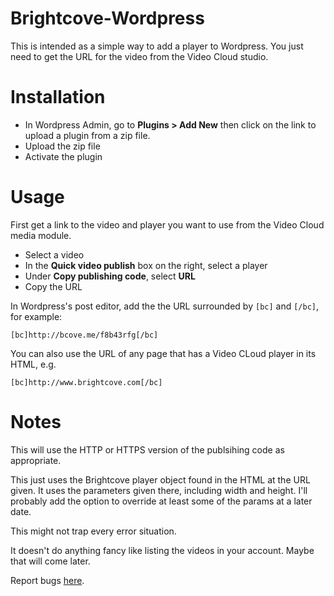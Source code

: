 Brightcove-Wordpress
====================
This is intended as a simple way to add a player to Wordpress. You just need to get the URL for the video from the Video Cloud studio.

# Installation
* In Wordpress Admin, go to **Plugins > Add New** then click on the link to upload a plugin from a zip file.  
* Upload the zip file
* Activate the plugin

# Usage
First get a link to the video and player you want to use from the Video Cloud media module.

* Select a video
* In the **Quick video publish** box on the right, select a player
* Under **Copy publishing code**, select **URL**
* Copy the URL 

In Wordpress's post editor, add the the URL surrounded by `[bc]` and `[/bc]`, for example:

    [bc]http://bcove.me/f8b43rfg[/bc]

You can also use the URL of any page that has a Video CLoud player in its HTML, e.g.

    [bc]http://www.brightcove.com[/bc]

# Notes
This will use the HTTP or HTTPS version of the publsihing code as appropriate.

This just uses the Brightcove player object found in the HTML at the URL given. It uses the parameters given there, including width and height. I'll probably add the option to override at least some of the params at a later date.

This might not trap every error situation.

It doesn't do anything fancy like listing the videos in your account. Maybe that will come later.

Report bugs [here](https://github.com/Brightcodes/Brightcove-Wordpress/issues).